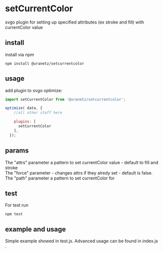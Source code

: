 # setCurrentColor

svgo plugin for setting up specified attributes (ex stroke and fill) with currentColor value

## install

install via npm 

```
npm install @uranetz/setcurrentcolor
```

## usage

add plugin to svgo optimize:

```javascript
import setCurrentColor from '@uranetz/setcurrentcolor';

optimize( data, {
    //all other staff here

    plugins: [
      setCurrentColor
    ],
  });
```

## params

The "attrs" parameter a pattern to set currentColor value - default to fill and stroke
<br/>
The "force" parameter - changes attrs if they alredy set - default is false.
<br/>
The "path" parameter a pattern to set currentColor for

## test

For test run 

```
npm test
```

## example and usage 

Simple example showed in test.js. Advanced usage can be found in index.js .